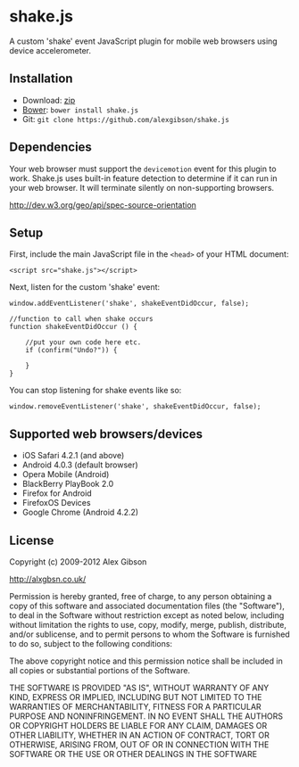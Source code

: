 shake.js
=======================================

A custom 'shake' event JavaScript plugin for mobile web browsers using device accelerometer.

Installation
---------------------------------------

* Download: [zip](https://github.com/alexgibson/shake.js/zipball/master)
* [Bower](https://github.com/twitter/bower/): `bower install shake.js`
* Git: `git clone https://github.com/alexgibson/shake.js`

Dependencies
---------------------------------------

Your web browser must support the `devicemotion` event for this plugin to work. Shake.js uses built-in feature detection to determine if it can run in your web browser. It will terminate silently on non-supporting browsers.

http://dev.w3.org/geo/api/spec-source-orientation

Setup
---------------------------------------

First, include the main JavaScript file in the `<head>` of your HTML document:

```
<script src="shake.js"></script>
```

Next, listen for the custom 'shake' event:

```
window.addEventListener('shake', shakeEventDidOccur, false);
	
//function to call when shake occurs
function shakeEventDidOccur () {
	
	//put your own code here etc.
	if (confirm("Undo?")) {

	}
}
```

You can stop listening for shake events like so:

```
window.removeEventListener('shake', shakeEventDidOccur, false);
```
	
Supported web browsers/devices
---------------------------------------

- iOS Safari 4.2.1 (and above)
- Android 4.0.3 (default browser)
- Opera Mobile (Android)
- BlackBerry PlayBook 2.0
- Firefox for Android
- FirefoxOS Devices
- Google Chrome (Android 4.2.2)

License
---------------------------------------

Copyright (c) 2009-2012 Alex Gibson

http://alxgbsn.co.uk/

Permission is hereby granted, free of charge, to any person obtaining a copy of this software and associated documentation files (the "Software"), to deal in the Software without restriction except as noted below, including without limitation the rights to use, copy, modify, merge, publish, distribute, and/or sublicense, and to permit persons to whom the Software is furnished to do so, subject to the following conditions:

The above copyright notice and this permission notice shall be included in all copies or substantial portions of the Software.

THE SOFTWARE IS PROVIDED "AS IS", WITHOUT WARRANTY OF ANY KIND, EXPRESS OR IMPLIED, INCLUDING BUT NOT LIMITED TO THE WARRANTIES OF MERCHANTABILITY, FITNESS FOR A PARTICULAR PURPOSE AND NONINFRINGEMENT. IN NO EVENT SHALL THE AUTHORS OR COPYRIGHT HOLDERS BE LIABLE FOR ANY CLAIM, DAMAGES OR OTHER LIABILITY, WHETHER IN AN ACTION OF CONTRACT, TORT OR OTHERWISE, ARISING FROM, OUT OF OR IN CONNECTION WITH THE SOFTWARE OR THE USE OR OTHER DEALINGS IN THE SOFTWARE
